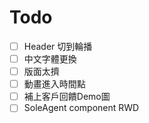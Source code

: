 # Todo

- [ ] Header 切到輪播
- [ ] 中文字體更換
- [ ] 版面太擠
- [ ] 動畫進入時間點
- [ ] 補上客戶回饋Demo圖
- [ ] SoleAgent component RWD
